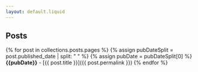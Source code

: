 ```yaml
---
layout: default.liquid
---
```

## Posts

{% for post in collections.posts.pages %}
{% assign pubDateSplit = post.published_date | split: " " %}
{% assign pubDate = pubDateSplit[0] %}
**{{pubDate}}** - [{{ post.title }}]({{ post.permalink }})
{% endfor %}
